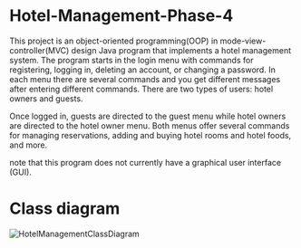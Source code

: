 # Hotel-Management-Phase-4
This project is an object-oriented programming(OOP) in mode-view-controller(MVC) design Java program that implements a hotel management system. The program starts in the login menu with commands for registering, logging in, deleting an account, or changing a password. In each menu there are several commands and you get different messages after entering different commands. There are two types of users: hotel owners and guests.

Once logged in, guests are directed to the guest menu while hotel owners are directed to the hotel owner menu. Both menus offer several commands for managing reservations, adding and buying hotel rooms and hotel foods, and more.

note that this program does not currently have a graphical user interface (GUI).

# Class diagram
![HotelManagementClassDiagram](https://github.com/Amirhosein-Ghasemipour/Hotel-Management-Phase-4/assets/119773941/cc9d6977-75b6-4b54-b6bd-546bb46cb155)
